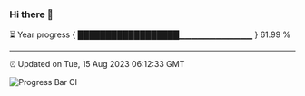 ### Hi there 👋

⏳ Year progress { ██████████████████▁▁▁▁▁▁▁▁▁▁▁▁ } 61.99 %

---

⏰ Updated on Tue, 15 Aug 2023 06:12:33 GMT

![Progress Bar CI](https://github.com/liununu/liununu/workflows/Progress%20Bar%20CI/badge.svg)
